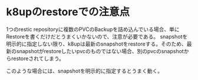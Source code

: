 # k8upのrestoreでの注意点

1つのrestic repositoryに複数のPVCのBackupを詰め込んでいる場合、単にRestoreを書くだけだとうまくいかないので、注意が必要である。
snapshotを明示的に指定しない限り、k8upは最新のsnapshotをrestoreする。そのため、最新のsnapshotがrestoreしたいpvcのものではない場合、別のpvcのsnapshotからrestoreされてしまう。

このような場合には、snapshotを明示的に指定するとうまく動く。